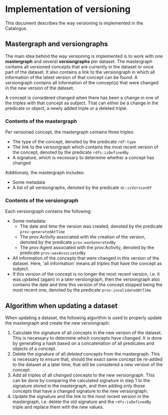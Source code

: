 # Implementation of versioning
This document describes the way versioning is implemented in the Catalogus.

## Mastergraph and versiongraphs
The main idea behind the way versioning is implemented is to work with one **mastergraph** and several **versiongraphs** per dataset. The mastergraph contains all versioned concepts that are currently in the dataset or once part of the dataset. It also contains a link to the versiongraph in which all information of the latest version of that concept can be found. A versiongraph contains all information of the concept(s) that were changed in the new version of the dataset.

A concept is considered changed when there has been a change in one of the triples with that concept as subject. That can either be a change in the predicate or object, a newly added triple or a deleted triple.

### Contents of the mastergraph
Per versioned concept, the mastergraph contains three triples:
- The type of the concept, denoted by the predicate `rdf:type`
- The link to the versiongraph which contains the most recent version of the concept, denoted by the predicate `rdfs:isDefinedBy`
- A signature, which is necessary to determine whether a concept has changed

Additionaly, the mastergraph includes:
- Some metadata
- A list of all versiongraphs, denoted by the predicate `dc:isVersionOf`

### Contents of the versiongraph
Each versiongraph contains the following:
- Some metadata:
  - The date and time the version was created, denoted by the predicate `prov:generatedAtTime`
  - The prov:Activity associated with the creation of the version, denoted by the predicate `prov:wasGeneratedBy`
  - The prov:Agent associated with the prov:Activity, denoted by the predicate `prov:wasAssociatedBy`
- All information of the concepts that were changed in this version of the dataset. Here, 'all information' means all triples that have the concept as subject.
- If this version of the concept is no longer the most recent version, i.e. it was updated (again) in a later versiongraph, then the versiongraph also contains the date and time this version of the concept stopped being the most recent one, denoted by the predicate `prov:invalidatedAtTime`

## Algorithm when updating a dataset
When updating a dataset, the following algorithm is used to properly update the mastergraph and create the new versiongraph:

1. Calculate the signature of all concepts in the new version of the dataset. This is necessary to determine which concepts have changed. It is done by generating a hash based on a concatenation of all predicates and objects of a concept.
2. Delete the signature of all *deleted* concepts from the mastergraph. This is necessary to ensure that, should the exact same concept be re-added to the dataset at a later time, that will be considered a new version of the concept.
3. Add all triples of all *changed* concepts to the new versiongraph. This can be done by comparing the calculated signature in step 1 to the signature stored in the mastergraph, and then adding only those concepts that have a changed signature to the new versiongraph.
4. Update the signature and the link to the most recent version in the mastergraph, i.e. delete the old signature and the `rdfs:isDefinedBy` triple and replace them with the new values.
